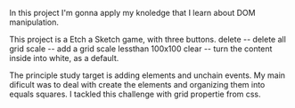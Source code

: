 In this project I'm gonna apply my knoledge that I learn about DOM manipulation.

This project is a Etch a Sketch game, with three buttons.
delete -- delete all grid 
scale -- add a grid scale lessthan 100x100
clear -- turn the content inside into white, as a default.

The principle study target is adding elements and unchain events. My main dificult was to deal with create the elements and organizing them into equals squares. I tackled this challenge with grid propertie from css. 